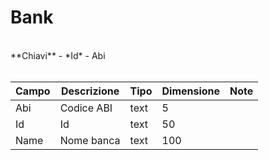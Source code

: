 # Bank

<br>
**Chiavi**
- *Id*
- Abi
<br><br>

| Campo | Descrizione | Tipo | Dimensione | Note |
| --- | --- | --- | --- | --- |
| Abi | Codice ABI | text | 5 |  |
| Id | Id | text | 50 |  |
| Name | Nome banca | text | 100 |  |

